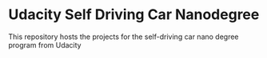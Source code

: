 # Udacity Self Driving Car Nanodegree 

This repository hosts the projects for the self-driving car nano degree program from Udacity